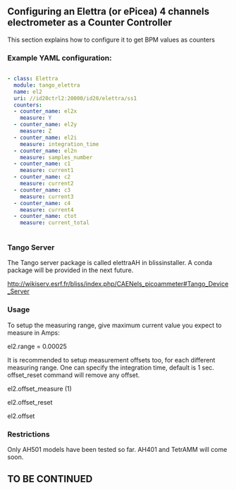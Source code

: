 ## Configuring an Elettra (or ePicea) 4 channels electrometer as a Counter Controller 

This section explains how to configure it to get BPM values as counters

### Example YAML configuration:

```yaml

- class: Elettra
  module: tango_elettra
  name: el2
  uri: //id20ctrl2:20000/id20/elettra/ss1
  counters:
  - counter_name: el2x
    measure: Y
  - counter_name: el2y
    measure: Z
  - counter_name: el2i
    measure: integration_time
  - counter_name: el2n
    measure: samples_number
  - counter_name: c1
    measure: current1
  - counter_name: c2
    measure: current2
  - counter_name: c3
    measure: current3
  - counter_name: c4
    measure: current4
  - counter_name: ctot
    measure: current_total
    
```

### Tango Server

The Tango server package is called elettraAH in blissinstaller.
A conda package will be provided in the next future.

http://wikiserv.esrf.fr/bliss/index.php/CAENels_picoammeter#Tango_Device_Server

### Usage

To setup the measuring range, give maximum current value you expect to measure in Amps:

  el2.range = 0.00025

It is recommended to setup measurement offsets too, for each different measuring range. One can specify the integration time, default is 1 sec. offset_reset command will remove any offset. 

  el2.offset_measure (1)
  
  el2.offset_reset

  el2.offset

### Restrictions

Only AH501 models have been tested so far. AH401 and TetrAMM will come soon.

## TO BE CONTINUED